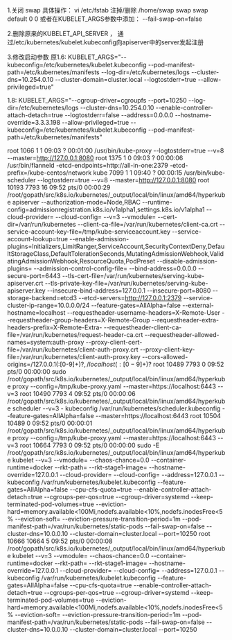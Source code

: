 1.关闭 swap
具体操作：
vi /etc/fstab
注掉/删除  /home/swap swap swap default 0 0
或者在KUBELET_ARGS参数中添加： --fail-swap-on=false

2.删除原来的KUBELET_API_SERVER ， 通过/etc/kubernetes/kubelet.kubeconfig向apiserver中的server发起注册

3.修改启动参数
原1.6:
KUBELET_ARGS="--kubeconfig=/etc/kubernetes/kubelet.kubeconfig --pod-manifest-path=/etc/kubernetes/manifests --log-dir=/etc/kubernetes/logs --cluster-dns=10.254.0.10 --cluster-domain=cluster.local --logtostderr=true --allow-privileged=true"

1.8:
KUBELET_ARGS="--cgroup-driver=cgroupfs --port=10250 --log-dir=/etc/kubernetes/logs --cluster-dns=10.254.0.10 --enable-controller-attach-detach=true --logtostderr=false --address=0.0.0.0 --hostname-override=3.3.3.198 --allow-privileged=true --kubeconfig=/etc/kubernetes/kubelet.kubeconfig --pod-manifest-path=/etc/kubernetes/manifests"






root      1066     1  1 09:03 ?        00:01:00 /usr/bin/kube-proxy --logtostderr=true --v=8 --master=http://127.0.0.1:8080
root      1375     1  0 09:03 ?        00:00:06 /usr/bin/flanneld -etcd-endpoints=http://all-in-one:2379 -etcd-prefix=/kube-centos/network
kube      7099     1  1 09:40 ?        00:00:15 /usr/bin/kube-scheduler --logtostderr=true --v=8 --master=http://127.0.0.1:8080
root     10193  7793 16 09:52 pts/0    00:00:29 /root/gopath/src/k8s.io/kubernetes/_output/local/bin/linux/amd64/hyperkube apiserver --authorization-mode=Node,RBAC --runtime-config=admissionregistration.k8s.io/v1alpha1,settings.k8s.io/v1alpha1 --cloud-provider= --cloud-config= --v=3 --vmodule= --cert-dir=/var/run/kubernetes --client-ca-file=/var/run/kubernetes/client-ca.crt --service-account-key-file=/tmp/kube-serviceaccount.key --service-account-lookup=true --enable-admission-plugins=Initializers,LimitRanger,ServiceAccount,SecurityContextDeny,DefaultStorageClass,DefaultTolerationSeconds,MutatingAdmissionWebhook,ValidatingAdmissionWebhook,ResourceQuota,PodPreset --disable-admission-plugins= --admission-control-config-file= --bind-address=0.0.0.0 --secure-port=6443 --tls-cert-file=/var/run/kubernetes/serving-kube-apiserver.crt --tls-private-key-file=/var/run/kubernetes/serving-kube-apiserver.key --insecure-bind-address=127.0.0.1 --insecure-port=8080 --storage-backend=etcd3 --etcd-servers=http://127.0.0.1:2379 --service-cluster-ip-range=10.0.0.0/24 --feature-gates=AllAlpha=false --external-hostname=localhost --requestheader-username-headers=X-Remote-User --requestheader-group-headers=X-Remote-Group --requestheader-extra-headers-prefix=X-Remote-Extra- --requestheader-client-ca-file=/var/run/kubernetes/request-header-ca.crt --requestheader-allowed-names=system:auth-proxy --proxy-client-cert-file=/var/run/kubernetes/client-auth-proxy.crt --proxy-client-key-file=/var/run/kubernetes/client-auth-proxy.key --cors-allowed-origins=/127.0.0.1(:[0-9]+)?$,/localhost(:[0-9]+)?$
root     10489  7793  0 09:52 pts/0    00:00:00 sudo /root/gopath/src/k8s.io/kubernetes/_output/local/bin/linux/amd64/hyperkube proxy --config=/tmp/kube-proxy.yaml --master=https://localhost:6443 --v=3
root     10490  7793  4 09:52 pts/0    00:00:06 /root/gopath/src/k8s.io/kubernetes/_output/local/bin/linux/amd64/hyperkube scheduler --v=3 - kubeconfig /var/run/kubernetes/scheduler.kubeconfig --feature-gates=AllAlpha=false --master=https://localhost:6443
root     10504 10489  0 09:52 pts/0    00:00:01 /root/gopath/src/k8s.io/kubernetes/_output/local/bin/linux/amd64/hyperkube proxy --config=/tmp/kube-proxy.yaml --master=https://localhost:6443 --v=3
root     10664  7793  0 09:52 pts/0    00:00:00 sudo -E /root/gopath/src/k8s.io/kubernetes/_output/local/bin/linux/amd64/hyperkube kubelet --v=3 --vmodule= --chaos-chance=0.0 --container-runtime=docker --rkt-path= --rkt-stage1-image= --hostname-override=127.0.0.1 --cloud-provider= --cloud-config= --address=127.0.0.1 --kubeconfig /var/run/kubernetes/kubelet.kubeconfig --feature-gates=AllAlpha=false --cpu-cfs-quota=true --enable-controller-attach-detach=true --cgroups-per-qos=true --cgroup-driver=systemd --keep-terminated-pod-volumes=true --eviction-hard=memory.available<100Mi,nodefs.available<10%,nodefs.inodesFree<5% --eviction-soft= --eviction-pressure-transition-period=1m --pod-manifest-path=/var/run/kubernetes/static-pods --fail-swap-on=false --cluster-dns=10.0.0.10 --cluster-domain=cluster.local --port=10250
root     10666 10664  5 09:52 pts/0    00:00:08 /root/gopath/src/k8s.io/kubernetes/_output/local/bin/linux/amd64/hyperkube kubelet --v=3 --vmodule= --chaos-chance=0.0 --container-runtime=docker --rkt-path= --rkt-stage1-image= --hostname-override=127.0.0.1 --cloud-provider= --cloud-config= --address=127.0.0.1 --kubeconfig /var/run/kubernetes/kubelet.kubeconfig --feature-gates=AllAlpha=false --cpu-cfs-quota=true --enable-controller-attach-detach=true --cgroups-per-qos=true --cgroup-driver=systemd --keep-terminated-pod-volumes=true --eviction-hard=memory.available<100Mi,nodefs.available<10%,nodefs.inodesFree<5% --eviction-soft= --eviction-pressure-transition-period=1m --pod-manifest-path=/var/run/kubernetes/static-pods --fail-swap-on=false --cluster-dns=10.0.0.10 --cluster-domain=cluster.local --port=10250

